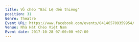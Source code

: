 ```yaml
---
title: Vở chèo "Bắc Lệ đền thiêng"
position: 31
Genre: Theatre
Event URL: https://www.facebook.com/events/841465709359954/
Venue: Nhà Hát Chèo Việt Nam
Event date: 2017-10-28 07:00:00 +07:00
---
```


